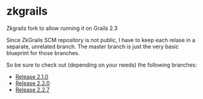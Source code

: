 zkgrails
========

Zkgrails fork to allow running it on Grails 2.3

Since ZkGrails SCM repository is not public, I have to keep each relase in a separate, unrelated branch.
The master branch is just the very basic blueprint for those branches.

So be sure to check out (depending on your needs) the following branches:

* [Release 2.1.0](https://github.com/riccardocossu/zkgrails/tree/version_2.1.0)
* [Release 2.2.0](https://github.com/riccardocossu/zkgrails/tree/release_2_2_0)
* [Release 2.2.7](https://github.com/riccardocossu/zkgrails/tree/version_2_2_7)
